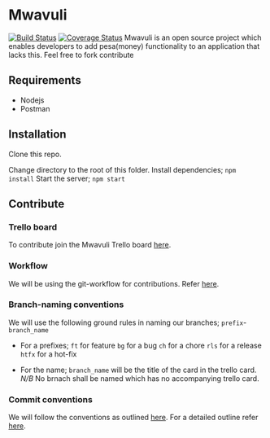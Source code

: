 # Mwavuli
[![Build Status](https://travis-ci.org/Sylvance/mwavuli.svg?branch=develop)](https://travis-ci.org/Sylvance/mwavuli)
[![Coverage Status](https://coveralls.io/repos/github/Sylvance/mwavuli/badge.svg)](https://coveralls.io/github/Sylvance/mwavuli)
Mwavuli is an open source project which enables developers to add pesa(money) functionality to an application that lacks this. Feel free to fork contribute

## Requirements
- Nodejs
- Postman

## Installation
Clone this repo.

Change directory to the root of this folder.
Install dependencies;
`npm install`
Start the server;
`npm start`

## Contribute
### Trello board
To contribute join the Mwavuli Trello board [here](https://trello.com/b/z7EFZ9l1/mwavuli).
### Workflow
We will be using the git-workflow for contributions. Refer [here](https://github.com/asmeurer/git-workflow).
### Branch-naming conventions
We will use the following ground rules in naming our branches;
`prefix`-`branch_name`
- For a prefixes;
    `ft`   for feature
    `bg`   for a bug
    `ch`   for a chore
    `rls`  for a release
    `htfx` for a hot-fix

- For the name;
    `branch_name` will be the title of the card in the trello card.
    *N/B* No brnach shall be named which has no accompanying trello card.
### Commit conventions
We will follow the conventions as outlined [here](https://gist.github.com/robertpainsi/b632364184e70900af4ab688decf6f53).
For a detailed outline refer [here](https://chris.beams.io/posts/git-commit/).
